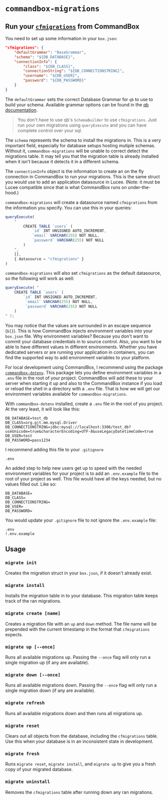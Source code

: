 # `commandbox-migrations`

## Run your [`cfmigrations`](https://github.com/elpete/cfmigrations) from CommandBox

You need to set up some information in your `box.json`:

```json
"cfmigrations": {
    "defaultGrammar": "BaseGrammar",
    "schema": "${DB_DATABASE}",
    "connectionInfo": {
        "class": "${DB_CLASS}",
        "connectionString": "${DB_CONNECTIONSTRING}",
        "username": "${DB_USER}",
        "password": "${DB_PASSWORD}"
    }
}
```

The `defaultGrammar` sets the correct Database Grammar for `qb` to use to build your schema.
Available grammar options can be found in the [qb documentation](https://elpete.gitbooks.io/qb/content/).

> You don't have to use qb's `SchemaBuilder` to use `cfmigrations`.
> Just run your own migrations using `queryExecute` and you can have complete control over your sql.

The `schema` represents the schema to install the migrations in.  This is a very important field,
especially for database setups hosting mutiple schemas. Without it, `commandbox-migrations` will
be unable to correct detect the migrations table.  It may tell you that the migration table is
already installed when it isn't because it detects it in a different schema.

The `connectionInfo` object is the information to create an on the fly connection in CommandBox to run your migrations. This is the same struct you would use to add an application datasource in Lucee. (Note: it must be Lucee compatible since that is what CommandBox runs on under-the-hood.)

`commandbox-migrations` will create a datasource named `cfmigrations` from the information you specify.
You can use this in your queries:

```js
queryExecute(
    "
        CREATE TABLE `users` (
            `id` INT UNSIGNED AUTO_INCREMENT,
            `email` VARCHAR(255) NOT NULL,
            `password` VARCHAR(255) NOT NULL
        )
    ",
    [],
    { datasource = "cfmigrations" }
)
```

`commandbox-migrations` will also set `cfmigrations` as the default datasource, so the following will work as well:

```js
queryExecute( "
    CREATE TABLE `users` (
        `id` INT UNSIGNED AUTO_INCREMENT,
         `email` VARCHAR(255) NOT NULL,
         `password` VARCHAR(255) NOT NULL
    )
" );
```

You may notice that the values are surrounded in an escape sequence (`${}`). This is how CommandBox injects environment variables into your `box.json` file. Why environment variables? Because you don't want to commit your database credentials in to source control. Also, you want to be able to have different values in different environments. Whether you have dedicated servers or are running your application in containers, you can find the supported way to add environment variables to your platform.

For local development using CommandBox, I recommend using the package [`commandbox-dotenv`](https://forgebox.io/view/commandbox-dotenv). This package lets you define environment variables in a `.env` file in the root of your project. CommandBox will add these to your server when starting it up and also to the CommandBox instance if you load or reload the shell in a directory with a `.env` file. That is how we will get our environment variables available for `commandbox-migrations`.

With `commandbox-dotenv` installed, create a `.env` file in the root of you project. At the very least, it will look like this:

```
DB_DATABASE=test_db
DB_CLASS=org.gjt.mm.mysql.Driver
DB_CONNECTIONSTRING=jdbc:mysql://localhost:3306/test_db?useUnicode=true&characterEncoding=UTF-8&useLegacyDatetimeCode=true
DB_USER=test
DB_PASSWORD=pass1234
```

I recommend adding this file to your `.gitignore`

```
.env
```

An added step to help new users get up to speed with the needed environment variables for your project is to add an `.env.example` file to the root of your project as well. This file would have all the keys needed, but no values filled out. Like so:

```
DB_DATABASE=
DB_CLASS=
DB_CONNECTIONSTRING=
DB_USER=
DB_PASSWORD=
```

You would update your `.gitignore` file to not ignore the `.env.example` file:

```
.env
!.env.example
```

## Usage

### `migrate init`

Creates the migration struct in your `box.json`, if it doesn't already exist.

### `migrate install`

Installs the migration table in to your database.
This migration table keeps track of the ran migrations.

### `migrate create [name]`

Creates a migration file with an `up` and `down` method.
The file name will be prepended with the current timestamp
in the format that `cfmigrations` expects.

### `migrate up [--once]`

Runs all available migrations up. Passing the `--once` flag will only
run a single migration up (if any are available).

### `migrate down [--once]`

Runs all available migrations down. Passing the `--once` flag will only
run a single migration down (if any are available).

### `migrate refresh`

Runs all available migrations down and then runs all migrations up.

### `migrate reset`

Clears out all objects from the database, including the `cfmigrations` table.
Use this when your database is in an inconsistent state in development.

### `migrate fresh`

Runs `migrate reset`, `migrate install`, and `migrate up` to give you
a fresh copy of your migrated database.

### `migrate uninstall`

Removes the `cfmigrations` table after running down any ran migrations.

